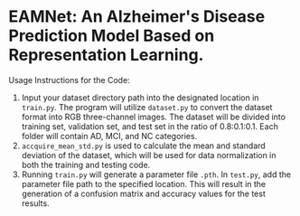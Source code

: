 # EAMNet: An Alzheimer's Disease Prediction Model Based on Representation Learning.
Usage Instructions for the Code:
1. Input your dataset directory path into the designated location in `train.py`. The program will utilize `dataset.py` to convert the dataset format into RGB three-channel images. The dataset will be divided into training set, validation set, and test set in the ratio of 0.8:0.1:0.1. Each folder will contain AD, MCI, and NC categories.
2. `accquire_mean_std.py` is used to calculate the mean and standard deviation of the dataset, which will be used for data normalization in both the training and testing code.
3. Running `train.py` will generate a parameter file `.pth`. In `test.py`, add the parameter file path to the specified location. This will result in the generation of a confusion matrix and accuracy values for the test results.
